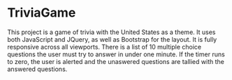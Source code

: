 # TriviaGame

This project is a game of trivia with the United States as a theme.  It uses both JavaScript and JQuery, as well as Bootstrap for the layout.  It is fully responsive across all viewports.  There is a list of 10 multiple choice questions the user must try to answer in under one minute.  If the timer runs to zero, the user is alerted and the unaswered questions are tallied with the answered questions.